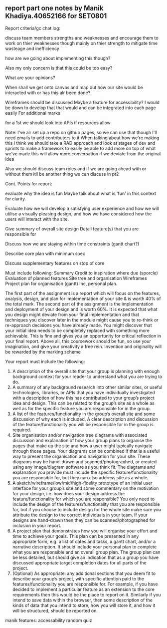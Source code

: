## report part one notes by Manik Khadiya.40652166 for SET0801

Report criteria/gc chat log: 

discuss team members strengths and weaknesses and encourage them to work on thier weaknesses though mainly on thier strength to mitigate time wasteage and inefficiency

how are we going about implementing this though?

Also my only concern is that this could be too easy?

What are your opinions?

When shall we get onto canvas and map out how our site would be interacted with or has this alr been done?

Wireframes should be discussed Maybe a feature for accessibility? I would be down to develop that that would and can be integrated into each page easily For additional marks

for a 1st we should look into APIs if resources allow

Note: I've alr set up a repo on github pages, so we can use that though I'll need emails to add contributers to it When talking about how we're making this
I think we should take a RAD approach and look at stages of dev and sprints to make a framework to easily be able to add more on top of what we've made this will allow more conversation
if we deviate from the original idea

Also we should discuss team roles and if we are going ahead with or without them itll be another thing we can discuss in pt2

Cont. Points for report: 

evaluate why the idea is fun Maybe talk about what is 'fun' in this context for clarity.

Evaluate how we will develop a satisfying user experience and how we will utilise a visually pleasing design, and how we have considered how the users will interact with the site.

Give summary of overall site design Detail feature(s) that you are responsible for

Discuss how we are staying within time constraints (gantt chart?)

Describe core plan with minimum spec

Discuss supplementary features on stop of core

Must include following: 
Summary
Credit to inspiration where due (sporcle)
Evaluation of planned features
Site tree and organisation Wireframes
Project plan for organisation (gantt) Inc, personal plan. 
 
The first part of the assignment is a report which will focus on the features, analysis, design, and plan for implementation of your site & is worth 40% of the total mark. The second part of the assignment is the implementation and deployment of your design and is worth 60%. It is expected that what you design might deviate from your final implementation and that techniques you discover later in the module might cause you to re-think or re-approach decisions you have already made. You might discover that your initial idea needs to be completely replaced with something more achievable. This is fine and gives you an opportunity for critical reflection in your final report. Above all, this coursework should be fun, so use your imagination, and give your creativity a free rein. Invention and originality will be rewarded by the marking scheme 

Your report must include the following: 
1. A description of the overall site that your group is planning with enough background context for your reader to understand what you are trying to do. 
2. A summary of any background research into other similar sites, or useful technologies, libraries, or APIs that you have individually investigated with a description of how this has contributed to your group’s project idea and design. This can be related to the group’s site as a whole as well as for the specific feature you are responsible for in the group. 
3. A list of the features/functionality in the group’s overall site and some discussion of why each is included. A clear description and discussion of the feature/functionality you will be responsible for in the group is required. 
4. Site organisation and/or navigation tree diagrams with associated discussion and explanation of how your group plans to organise the pages that make up the site and how a user might typically navigate through those pages. Your diagrams can be combined if that is a useful way to present the organisation and navigation for your site. These diagrams may be hand-drawn and scanned/photographed, or created using any image/diagram software as you think fit. The diagrams and explanation you provide must include the specific feature/functionality you are responsible for, but they can also address site as a whole. 
5. A sketch/wireframe/low/mid/high-fidelity prototype of an initial user interface for your group’s site and some commentary on the motivation for your design, i.e. how does your design address the feature/functionality for which you are responsible? You only need to include the design of the features/functionality that you are responsible for, but if you choose to include design for the whole site make sure you attribute the design to the correct individuals in your team. If your designs are hand-drawn then they can be scanned/photographed for inclusion in your report. 
6. A project plan that demonstrates how you will organise your effort and time to achieve your goals. This plan can be presented in any appropriate form, e.g. a list of dates and tasks, a gantt chart, and/or a narrative description. It should include your personal plan to complete what you are responsible and an overall group plan. The group plan can be less detailed, but should give an indication that as a group you have discussed appropriate target completion dates for all parts of the project. 
7. (Optional) As appropriate: any additional sections that you deem fit to describe your group’s project, with specific attention paid to the features/functionality you are responsible for. For example, if you have decided to implement a particular feature as an extension to the core requirements then this would be the place to report on it. Similarly if you intend to save data within the browser, then some description of the kinds of data that you intend to store, how you will store it, and how it will be structured, should be reported on. 


manik features:
accessability
random quiz